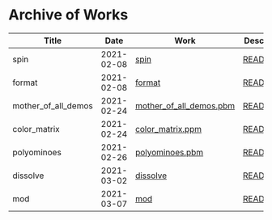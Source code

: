 # Archive of Works

| Title | Date | Work | Description |
|-------|------|------|-------------|
| spin | 2021-02-08 | [spin](spin) | [README.md](spin/README.md) |
| format | 2021-02-08 | [format](format) | [README.md](format/README.md) |
| mother_of_all_demos | 2021-02-24 | [mother_of_all_demos.pbm](netpbm/mother_of_all_demos.pbm) | [README.md](netpbm/README.md) |
| color_matrix | 2021-02-24 | [color_matrix.ppm](netpbm/color_matrix.ppm) | [README.md](netpbm/README.md) |
| polyominoes | 2021-02-26 | [polyominoes.pbm](netpbm/polyominoes.pbm) | [README.md](netpbm/README.md) |
| dissolve | 2021-03-02 | [dissolve](netpbm/dissolve) | [README.md](netpbm/dissolve/README.md) |
| mod | 2021-03-07 | [mod](netpbm/mod) | [README.md](netpbm/mod/README.md) |
